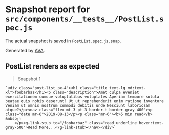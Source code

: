 # Snapshot report for `src/components/__tests__/PostList.spec.js`

The actual snapshot is saved in `PostList.spec.js.snap`.

Generated by [AVA](https://ava.li).

## PostList renders as expected

> Snapshot 1

    `<div class="post-list px-4"><h1 class="title text-lg md:text-xl">foobarbaz</h1><p class="description">Amet culpa eveniet exercitationem cumque voluptatibus voluptates Aperiam tempore soluta beatae quis nobis deserunt? Ut ut reprehenderit enim ratione inventore Veniam ut omnis nostrum commodi debitis unde Nesciunt laboriosam atque?</p><nav class="flex mt-3 pt-3 border-t border-gray-400"><p class="date mr-6">2019-08-13</p><p class="mr-6"><b>5 min read</b> &nbsp;␊
        </p><g-link-stub to="/foobarbaz" class="read underline hover:text-gray-500">Read More...</g-link-stub></nav></div>`
